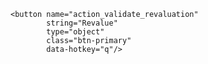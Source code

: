     <button name="action_validate_revaluation" 
            string="Revalue" 
            type="object" 
            class="btn-primary" 
            data-hotkey="q"/>